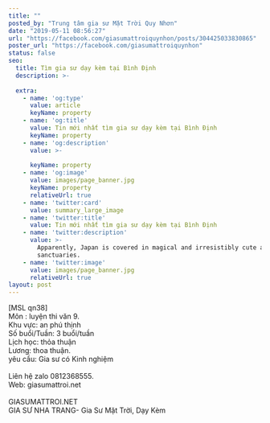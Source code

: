 ```yaml
---
title: ""
posted_by: "Trung tâm gia sư Mặt Trời Quy Nhơn"
date: "2019-05-11 08:56:27"
url: "https://facebook.com/giasumattroiquynhon/posts/304425033830865"
poster_url: "https://facebook.com/giasumattroiquynhon"
status: false
seo:
  title: Tìm gia sư dạy kèm tại Bình Định
  description: >-
    
  extra:
    - name: 'og:type'
      value: article
      keyName: property
    - name: 'og:title'
      value: Tin mới nhất tìm gia sư dạy kèm tại Bình Định
      keyName: property
    - name: 'og:description'
      value: >-
        
      keyName: property
    - name: 'og:image'
      value: images/page_banner.jpg
      keyName: property
      relativeUrl: true
    - name: 'twitter:card'
      value: summary_large_image
    - name: 'twitter:title'
      value: Tin mới nhất tìm gia sư dạy kèm tại Bình Định
    - name: 'twitter:description'
      value: >-
        Apparently, Japan is covered in magical and irresistibly cute animal
        sanctuaries.
    - name: 'twitter:image'
      value: images/page_banner.jpg
      relativeUrl: true
layout: post
---
```

[MSL qn38]<br>Môn : luyện thi văn 9.<br>Khu vực: an phú thịnh<br>Số buổi/Tuần: 3 buổi/tuần<br>Lịch học: thỏa thuận<br>Lương: thoa thuận.<br>yêu cầu: Gia sư có Kinh nghiệm<br><br>Liên hệ zalo 0812368555.<br>Web: giasumattroi.net<br><br>GIASUMATTROI.NET<br>GIA SƯ NHA TRANG- Gia Sư Mặt Trời, Dạy Kèm
